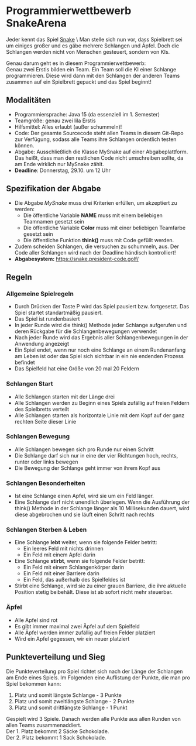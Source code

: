 # Programmierwettbewerb SnakeArena

Jeder kennt das Spiel [Snake](https://en.wikipedia.org/wiki/Snake_(video_game_genre)) \
Man stelle sich nun vor, dass Spielbrett sei um einiges großer und es gäbe mehrere Schlangen und Äpfel. Doch die Schlangen werden nicht von Menschen gesteuert, sondern von KIs.

Genau darum geht es in diesem Programmierwettbewerb:\
Genau zwei Erstis bilden ein Team. Ein Team soll die KI einer Schlange programmieren. Diese wird dann mit den Schlangen der anderen Teams zusammen auf ein Spielbrett gepackt und das Spiel beginnt!

## Modalitäten
* Programmiersprache: Java 15 (da essenziell im 1. Semester)
* Teamgröße: genau zwei lila Erstis
* Hilfsmittel: Alles erlaubt (außer schummeln)!
* Code: Der gesamte Sourcecode steht allen Teams in diesem Git-Repo zur Verfügung, sodass alle Teams ihre Schlangen ordentlich testen können. 
* Abgabe: Ausschließlich die Klasse MySnake auf einer Abgabeplattform. Das heißt, dass man den restlichen Code nicht umschreiben sollte, da am Ende wirklich nur MySnake zählt.
* **Deadline**: Donnerstag, 29.10. um 12 Uhr

## Spezifikation der Abgabe
* Die Abgabe *MySnake* muss drei Kriterien erfüllen, um akzeptiert zu werden:
  * Die öffentliche Variable **NAME** muss mit einem beliebigen Teamnamen gesetzt sein
  * Die öffentliche Variable **Color** muss mit einer beliebigen Teamfarbe gesetzt sein
  * Die öffentliche Funktion **think()** muss mit Code gefüllt werden.
* Zudem scheiden Schlangen, die versuchen zu schummeln, aus. Der Code aller Schlangen wird nach der Deadline händisch kontrolliert!
* **Abgabesystem:** https://snake.president-code.golf/

## Regeln
### Allgemeine Spielregeln
* Durch Drücken der Taste P wird das Spiel pausiert bzw. fortgesetzt. Das Spiel startet standartmäßig pausiert.
* Das Spiel ist rundenbasiert
* In jeder Runde wird die think() Methode jeder Schlange aufgerufen und deren Rückgabe für die Schlangenbewegungen verwendet
* Nach jeder Runde wird das Ergebnis aller Schlangenbewegungen in der Anwendung angezeigt
* Ein Spiel endet, wenn nur noch eine Schlange an einem Rundenanfang am Leben ist oder das Spiel sich sichtbar in ein nie endenden Prozess befindet
* Das Spielfeld hat eine Größe von 20 mal 20 Feldern

### Schlangen Start
* Alle Schlangen starten mit der Länge drei
* Alle Schlangen werden zu Beginn eines Spiels zufällig auf freien Feldern des Spielbretts verteilt
* Alle Schlangen starten als horizontale Linie mit dem Kopf auf der ganz rechten Seite dieser Linie

### Schlangen Bewegung
* Alle Schlangen bewegen sich pro Runde nur einen Schritt
* Die Schlange darf sich nur in eine der vier Richtungen hoch, rechts, runter oder links bewegen
* Die Bewegung der Schlange geht immer von ihrem Kopf aus

### Schlangen Besonderheiten
* Ist eine Schlange einen Apfel, wird sie um ein Feld länger. 
* Eine Schlange darf nicht unendlich überlegen. Wenn die Ausführung der think() Methode in der Schlange länger als 10 Millisekunden dauert, wird diese abgebrochen und sie läuft einen Schritt nach rechts

### Schlangen Sterben & Leben
* Eine Schlange **lebt** weiter, wenn sie folgende Felder betritt:
  * Ein leeres Feld mit nichts drinnen
  * Ein Feld mit einem Apfel darin
* Eine Schlange **stirbt**, wenn sie folgende Felder betritt:
  * Ein Feld mit einem Schlangenkörper darin
  * Ein Feld mit einer Barriere darin
  * Ein Feld, das außerhalb des Spielfeldes ist
* Stirbt eine Schlange, wird sie zu einer grauen Barriere, die ihre aktuelle Position stetig beibehält. Diese ist ab sofort nicht mehr steuerbar.

### Äpfel
* Alle Apfel sind rot
* Es gibt immer maximal zwei Äpfel auf dem Spielfeld
* Alle Äpfel werden immer zufällig auf freien Felder platziert
* Wird ein Apfel gegessen, wir ein neuer platziert

## Punkteverteilung und Sieg
Die Punkteverteilung pro Spiel richtet sich nach der Länge der Schlangen am Ende eines Spiels. Im Folgenden eine Auflistung der Punkte, die man pro Spiel bekommen kann:
1. Platz und somit längste Schlange - 3 Punkte
2. Platz und somit zweitlängste Schlange - 2 Punkte
3. Platz und somit drittlängste Schlange - 1 Punkt

Gespielt wird 3 Spiele. Danach werden alle Punkte aus allen Runden von allen Teams zusammenaddiert.\
Der 1. Platz bekommt 2 Säcke Schokolade.\
Der 2. Platz bekommt 1 Sack Schokolade.
